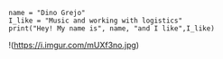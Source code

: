 ```
name = "Dino Grejo"
I_like = "Music and working with logistics"
print("Hey! My name is", name, "and I like",I_like)

```
!(https://i.imgur.com/mUXf3no.jpg)  

